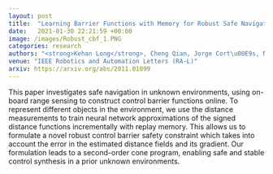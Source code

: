 ```yaml
---
layout: post
title:  "Learning Barrier Functions with Memory for Robust Safe Navigation"
date:   2021-01-30 22:21:59 +00:00
image: /images/Robust_cbf_1.PNG
categories: research
authors: "<strong>Kehan Long</strong>, Cheng Qian, Jorge Cort\u00E9s, Nikolay Atanasov"
venue: "IEEE Robotics and Automation Letters (RA-L)"
arxiv: https://arxiv.org/abs/2011.01899
---
```


This paper investigates safe navigation in unknown environments, using on-board range sensing to construct control barrier functions online. To represent different objects in the environment, we use the distance measurements to train neural network approximations of the signed distance functions incrementally with replay memory. This allows us to formulate a novel robust control barrier safety constraint which takes into account the error in the estimated distance fields and its gradient. Our formulation leads to a second-order cone program, enabling safe and stable control synthesis in a prior unknown environments.
